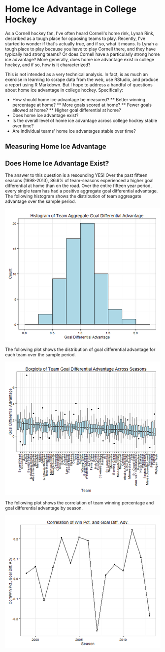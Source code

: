 


Home Ice Advantage in College Hockey
====================================

As a Cornell hockey fan, I've often heard Cornell's home rink, Lynah Rink, described as a tough place for opposing teams to play. Recently, I've started to wonder if that's actually true, and if so, what it means. Is Lynah a tough place to play because you have to play Cornell there, and they have typically had strong teams? Or does Cornell have  a particularly strong home ice advantage? More generally, does home ice advantage exist in college hockey, and if so, how is it characterized?

This is not intended as a very technical analysis. In fact, is as much an exercise in learning to scrape data from the web, use RStudio, and produce a report using R Markdown. But I hope to address a handful of questions about home ice advantage in college hockey. Specifically:
* How should home ice advantage be measured?
** Better winning percentage at home?
** More goals scored at home?
** Fewer goals allowed at home?
** Higher goal differential at home?
* Does home ice advantage exist?
* Is the overall level of home ice advantage across college hockey stable over time?
* Are individual teams' home ice advantages stable over time?

Measuring Home Ice Advantage
----------------------------

Does Home Ice Advantage Exist?
------------------------------

The answer to this question is a resounding YES! Over the past fifteen seasons (1998-2013), 86.6% of team-seasons experienced a higher goal differential at home than on the road. Over the entire fifteen year period, every single team has had a positive aggregate goal differential advantage. The following histogram shows the distribution of team aggreagate advantage over the sample period.

![plot of chunk unnamed-chunk-2](figure/unnamed-chunk-2.png) 


The following plot shows the distribution of goal differential advantage for each team over the sample period.

![plot of chunk unnamed-chunk-3](figure/unnamed-chunk-3.png) 


The following plot shows the correlation of team winning percentage and goal differential advantage by season.

![plot of chunk unnamed-chunk-4](figure/unnamed-chunk-4.png) 

